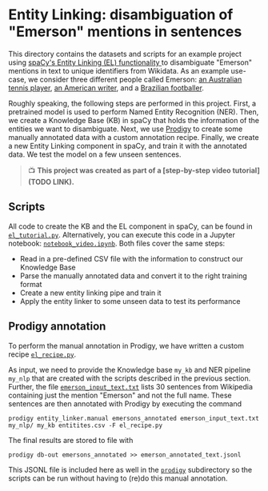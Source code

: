 # Entity Linking: disambiguation of "Emerson" mentions in sentences 

This directory contains the datasets and scripts for an example project using 
[spaCy's Entity Linking (EL) functionality ](https://spacy.io/usage/linguistic-features#entity-linking) 
to disambiguate "Emerson" mentions in text to unique identifiers from Wikidata. As an example use-case, we consider 
three different people called Emerson: [an Australian tennis player](https://www.wikidata.org/wiki/Q312545), 
[an American writer](https://www.wikidata.org/wiki/Q48226), and a 
[Brazilian footballer](https://www.wikidata.org/wiki/Q215952).

Roughly speaking, the following steps are performed in this project.
First, a pretrained model is used to perform Named Entity Recognition (NER). 
Then, we create a Knowledge Base (KB) in spaCy that holds the information of the entities we want to disambiguate. 
Next, we use [Prodigy](https://prodi.gy) to create some manually 
annotated data with a custom annotation recipe. Finally, we create a new Entity Linking component in spaCy, 
and train it with the annotated data. We test the model on a few unseen sentences.

> 📺 **This project was created as part of a [step-by-step video tutorial](TODO LINK).**

## Scripts

All code to create the KB and the EL component in spaCy, can be found in [`el_tutorial.py`](scripts/el_tutorial.py). 
Alternatively, you can execute this code in a Jupyter notebook: [`notebook_video.ipynb`](scripts/notebook_video.ipynb). 
Both files cover the same steps:
 * Read in a pre-defined CSV file with the information to construct our Knowledge Base
 * Parse the manually annotated data and convert it to the right training format
 * Create a new entity linking pipe and train it
 * Apply the entity linker to some unseen data to test its performance

## Prodigy annotation

To perform the manual annotation in Prodigy, we have written a custom recipe [`el_recipe.py`](scripts/el_recipe.py).

As input, we need to provide the Knowledge base `my_kb` and NER pipeline `my_nlp` that are created 
with the scripts described in the previous section. Further, the file 
[`emerson_input_text.txt`](prodigy/emerson_input_text) lists 30 sentences from Wikipedia containing just 
the mention "Emerson" and not the full name. These sentences are then annotated with Prodigy by executing the command
```
prodigy entity_linker.manual emersons_annotated emerson_input_text.txt my_nlp/ my_kb entitites.csv -F el_recipe.py
```
The final results are stored to file with 
```
prodigy db-out emersons_annotated >> emerson_annotated_text.jsonl
```
This JSONL file is included here as well in the [`prodigy`](prodigy) subdirectory so the scripts can be run without 
having to (re)do this manual annotation.